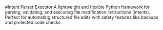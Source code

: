#Intent Parser Executor
A lightweight and flexible Python framework for parsing, validating, and executing file modification instructions (intents).
Perfect for automating structured file edits with safety features like backups and protected code checks.


